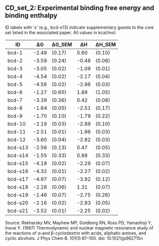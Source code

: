## CD_set_2: Experimental binding free energy and binding enthalpy
ID labels with 's' (e.g., bcd-s13) indicate supplementary guests to the core set listed in the associated paper. All values in kcal/mol.

| ID        | ΔG    | ΔG_SEM | ΔH    | ΔH_SEM | 
|-----------|-------|--------|-------|--------| 
| bcd-1     | -2.49 | (0.17) | 0.60  | (0.10) | 
| bcd-2     | -3.59 | (0.24) | -0.48 | (0.06) | 
| bcd-3     | -3.05 | (0.02) | -1.09 | (0.01) | 
| bcd-4     | -4.54 | (0.02) | -2.17 | (0.04) | 
| bcd-5     | -4.56 | (0.02) | -2.96 | (0.03) | 
| bcd-6     | -1.27 | (0.65) | 1.89  | (1.05) | 
| bcd-7     | -3.39 | (0.36) | 0.42  | (0.08) | 
| bcd-8     | -1.64 | (0.05) | -2.51 | (0.17) | 
| bcd-9     | -1.70 | (0.10) | -1.79 | (0.22) | 
| bcd-10    | -2.19 | (0.03) | -2.89 | (0.10) | 
| bcd-11    | -2.51 | (0.01) | -1.96 | (0.03) | 
| bcd-12    | -3.60 | (0.04) | -2.82 | (0.03) | 
| bcd-s13   | -2.56 | (0.13) | 0.47  | (0.05) | 
| bcd-s14   | -1.55 | (0.33) | 0.88  | (0.33) | 
| bcd-s15   | -4.18 | (0.02) | -2.29 | (0.07) | 
| bcd-s16   | -4.32 | (0.01) | -2.27 | (0.02) | 
| bcd-s17   | -4.97 | (0.07) | -3.92 | (0.12) | 
| bcd-s18   | -2.28 | (0.06) | 1.31  | (0.07) | 
| bcd-s19   | -1.46 | (0.07) | -2.75 | (0.26) | 
| bcd-s20   | -2.16 | (0.02) | -2.93 | (0.05) | 
| bcd-s21   | -3.52 | (0.01) | -2.25 | (0.02) | 


Source: Rekharsky MV, Mayhew MP, Goldberg RN, Ross PD, Yamashoji Y, Inoue Y. (1997) Thermodynamic and nuclear magnetic resonance study of the reactions of α-and β-cyclodextrin with acids, aliphatic amines, and cyclic alcohols. J Phys Chem B. 101(1):87-100. doi: 10.1021/jp962715n

